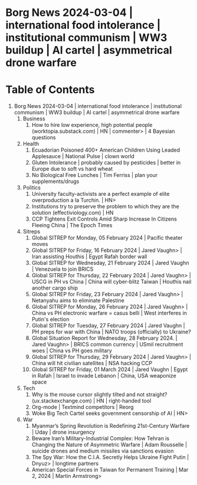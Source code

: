 Borg News 2024-03-04 | international food intolerance | institutional communism | WW3 buildup | AI cartel | asymmetrical drone warfare
======

# Table of Contents

1.  Borg News 2024-03-04 | international food intolerance | institutional communism | WW3 buildup | AI cartel | asymmetrical drone warfare
    1.  Business
        1.  How to hire low experience, high potential people (worktopia.substack.com) | HN | commenter> | 4 Bayesian questions
    2.  Health
        1.  Ecuadorian Poisoned 400+ American Children Using Leaded Applesauce | National Pulse | clown world
        2.  Gluten Intolerance | probably caused by pesticides | better in Europe due to soft vs hard wheat
        3.  No Biological Free Lunches | Tim Ferriss | plan your supplements/drugs
    3.  Politics
        1.  University faculty-activists are a perfect example of elite overproduction a la Turchin. | HN>
        2.  Institutions try to preserve the problem to which they are the solution (effectiviology.com) | HN
        3.  CCP Tightens Exit Controls Amid Sharp Increase In Citizens Fleeing China | The Epoch Times
    4.  Sitreps
        1.  Global SITREP for Monday, 05 February 2024 | Pacific theater moves
        2.  Global SITREP for Friday, 16 February 2024 | Jared Vaughn> | Iran assisting Houthis | Egypt Rafah border wall
        3.  Global SITREP for Wednesday, 21 February 2024 | Jared Vaughn | Venezuela to join BRICS
        4.  Global SITREP for Thursday, 22 February 2024 | Jared Vaughn> | USCG in PH vs China | China will cyber-blitz Taiwan | Houthis nail another cargo ship
        5.  Global SITREP for Friday, 23 February 2024 | Jared Vaughn> | Netanyahu aims to eliminate Palestine
        6.  Global SITREP for Monday, 26 February 2024 | Jared Vaughn> | China vs PH electronic warfare = casus belli | West interferes in Putin's election
        7.  Global SITREP for Tuesday, 27 February 2024 | Jared Vaughn | PH preps for war with China | NATO troops (officially) to Ukraine?
        8.  Global Situation Report for Wednesday, 28 February 2024. | Jared Vaughn> | BRICS common currency | USmil recruitment woes | China vs PH goes military
        9.  Global SITREP for Thursday, 29 February 2024 | Jared Vaughn> | China will hit civilian satellites | NSA hacking CCP
        10. Global SITREP for Friday, 01 March 2024 | Jared Vaughn | Egypt in Rafah | Israel to invade Lebanon | China, USA weaponize space
    5.  Tech
        1.  Why is the mouse cursor slightly tilted and not straight? (ux.stackexchange.com) | HN | right-handed tool
        2.  Org-mode | Textmind competitors | Reorg
        3.  Woke Big Tech Cartel seeks government censorship of AI | HN>
    6.  War
        1.  Myanmar’s Spring Revolution is Redefining 21st-Century Warfare | Uday | drone insurgency
        2.  Beware Iran’s Military-Industrial Complex: How Tehran is Changing the Nature of Asymmetric Warfare | Adam Rousselle | suicide drones and medium missiles via sanctions evasion
        3.  The Spy War: How the C.I.A. Secretly Helps Ukraine Fight Putin | Dnyuz> | longtime partners
        4.  American Special Forces in Taiwan for Permanent Training | Mar 2, 2024  | Martin Armstrong>
